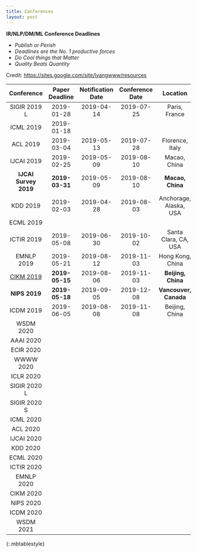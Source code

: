 ```yaml
---
title: Conferences
layout: post
---
```

**IR/NLP/DM/ML Conference Deadlines**

- *Publish or Perish*
- *Deadlines are the No. 1 productive forces*
- *Do Cool things that Matter*
- *Quality Beats Quantity*


Credit: https://sites.google.com/site/lyangwww/resources

|Conference|Paper Deadline|Notification Date|Conference Date|Location|
|:-----------------:|:---:|:---:|:---:|:--:|
|SIGIR 2019 L| 2019-01-28| 2019-04-14 |2019-07-25|Paris, France|
|ICML 2019|2019-01-18| | | |
|ACL 2019|2019-03-04|2019-05-13|2019-07-28|Florence, Italy|
|IJCAI 2019|2019-02-25|2019-05-09|2019-08-10|Macao, China|
|**IJCAI Survey 2019**|**2019-03-31**|2019-05-09|2019-08-10|**Macao, China**|
|KDD 2019|2019-02-03|2019-04-28|2019-08-03|Anchorage, Alaska, USA|
|ECML 2019|||||
|ICTIR 2019|2019-05-08|2019-06-30|2019-10-02|Santa Clara, CA, USA|
|EMNLP 2019| 2019-05-21|2019-08-12|2019-11-03|Hong Kong, China|
|[CIKM 2019](http://www.cikm2019.net/index.html)|**2019-05-15**|2019-08-06|2019-11-03|**Beijing, China**|
|**NIPS 2019**|**2019-05-18**|2019-09-05|2019-12-08|**Vancouver, Canada**|
|ICDM 2019|2019-06-05|2019-08-08|2019-11-08|Beijing, China|
|WSDM 2020|||||
|AAAI 2020|||||
|ECIR 2020|||||
|WWWW 2020|||||
|ICLR 2020|||||
|SIGIR 2020 L|||||
|SIGIR 2020 S|||||
|ICML 2020|||||
|ACL 2020|||||
|IJCAI 2020|||||
|KDD 2020|||||
|ECML 2020|||||
|ICTIR 2020|||||
|EMNLP 2020|||||
|CIKM 2020|||||
|NIPS 2020|||||
|ICDM 2020|||||
|WSDM 2021|||||
{:.mbtablestyle}